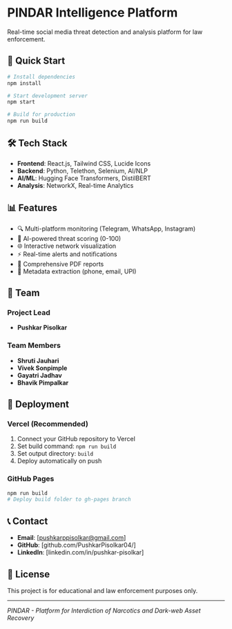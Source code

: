 # PINDAR Intelligence Platform

Real-time social media threat detection and analysis platform for law enforcement.

## 🚀 Quick Start

```bash
# Install dependencies
npm install

# Start development server
npm start

# Build for production
npm run build
```

## 🛠️ Tech Stack

- **Frontend**: React.js, Tailwind CSS, Lucide Icons
- **Backend**: Python, Telethon, Selenium, AI/NLP
- **AI/ML**: Hugging Face Transformers, DistilBERT
- **Analysis**: NetworkX, Real-time Analytics

## 📊 Features

- 🔍 Multi-platform monitoring (Telegram, WhatsApp, Instagram)
- 🤖 AI-powered threat scoring (0-100)
- 🌐 Interactive network visualization
- ⚡ Real-time alerts and notifications
- 📄 Comprehensive PDF reports
- 🔗 Metadata extraction (phone, email, UPI)

## 👥 Team

### Project Lead
- **Pushkar Pisolkar**

### Team Members
- **Shruti Jauhari** 
- **Vivek Sonpimple**
- **Gayatri Jadhav** 
- **Bhavik Pimpalkar** 

## 🚀 Deployment

### Vercel (Recommended)
1. Connect your GitHub repository to Vercel
2. Set build command: `npm run build`
3. Set output directory: `build`
4. Deploy automatically on push

### GitHub Pages
```bash
npm run build
# Deploy build folder to gh-pages branch
```

## 📞 Contact

- **Email**: [pushkarppisolkar@gmail.com]
- **GitHub**: [github.com/PushkarPisolkar04/]
- **LinkedIn**: [linkedin.com/in/pushkar-pisolkar]

## 📄 License

This project is for educational and law enforcement purposes only.

---

*PINDAR - Platform for Interdiction of Narcotics and Dark-web Asset Recovery* 